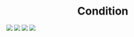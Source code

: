<h1 align="center"> Condition </h1>
<img src="https://user-images.githubusercontent.com/25712677/57775003-1a62ed00-76c0-11e9-9362-580e6c03947d.png" style="max-width:100%;">
<img src="https://user-images.githubusercontent.com/25712677/57775023-2484eb80-76c0-11e9-8f8f-a01a5f365243.png" style="max-width:100%;">
<img src="https://user-images.githubusercontent.com/25712677/57775028-29499f80-76c0-11e9-8cb3-1122451b0aaf.png" style="max-width:100%;">
<img src="https://user-images.githubusercontent.com/25712677/57775033-2e0e5380-76c0-11e9-8e3e-3f5bf76a239c.png" style="max-width:100%;">
